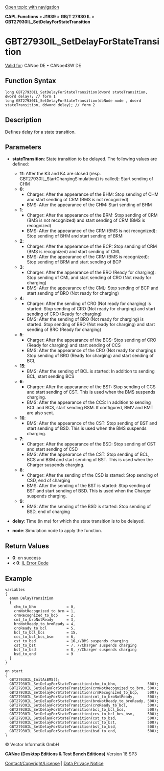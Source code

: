 [Open topic with navigation](../../../../../../CANoeDEFamily.htm#Topics/CAPLFunctions/J1939/GBT27930InteractionLayer/Functions/CAPLfunctionGBT27930ILSetDelayForStateTransition.md)

**CAPL Functions** » **J1939** » **GB/T 27930 IL** » **GBT27930IL_SetDelayForStateTransition**

# GBT27930IL_SetDelayForStateTransition

[Valid for](../../../../Shared/FeatureAvailability.md): CANoe DE • CANoe4SW DE

## Function Syntax

```plaintext
long GBT27930IL_SetDelayForStateTransition(dword stateTransition, dword delay); // form 1
long GBT27930IL_SetDelayForStateTransition(dbNode node , dword stateTransition, ddword delay); // form 2
```

## Description

Defines delay for a state transition.

## Parameters

- **stateTransition**: State transition to be delayed. The following values are defined:
  - **11**: After the K3 and K4 are closed (resp. GBT27930IL_StartChargingSimulation() is called): Start sending of CHM
  - **0**:
    - Charger: After the appearance of the BHM: Stop sending of CHM and start sending of CRM (BMS is not recognized)
    - BMS: After the appearance of the CHM: Start sending of BHM
  - **1**:
    - Charger: After the appearance of the BRM: Stop sending of CRM (BMS is not recognized) and start sending of CRM (BMS is recognized)
    - BMS: After the appearance of the CRM (BMS is not recognized): Stop sending of BHM and start sending of BRM
  - **2**:
    - Charger: After the appearance of the BCP: Stop sending of CRM (BMS is recognized) and start sending of CML
    - BMS: After the appearance of the CRM (BMS is recognized): Stop sending of BRM and start sending of BCP
  - **3**:
    - Charger: After the appearance of the BRO (Ready for charging): Stop sending of CML and start sending of CRO (Not ready for charging)
    - BMS: After the appearance of the CML: Stop sending of BCP and start sending of BRO (Not ready for charging)
  - **4**:
    - Charger: After the sending of CRO (Not ready for charging) is started: Stop sending of CRO (Not ready for charging) and start sending of CRO (Ready for charging)
    - BMS: After the sending of BRO (Not ready for charging) is started: Stop sending of BRO (Not ready for charging) and start sending of BRO (Ready for charging)
  - **5**:
    - Charger: After the appearance of the BCS: Stop sending of CRO (Ready for charging) and start sending of CCS
    - BMS: After the appearance of the CRO (Not ready for charging): Stop sending of BRO (Ready for charging) and start sending of BCL
  - **15**:
    - BMS: After the sending of BCL is started: In addition to sending BCL, start sending BCS
  - **6**:
    - Charger: After the appearance of the BST: Stop sending of CCS and start sending of CST. This is used when the BMS suspends charging.
    - BMS: After the appearance of the CCS: In addition to sending BCL and BCS, start sending BSM. If configured, BMV and BMT are also sent.
  - **16**:
    - BMS: After the appearance of the CST: Stop sending of BST and start sending of BSD. This is used when the BMS suspends charging.
  - **7**:
    - Charger: After the appearance of the BSD: Stop sending of CST and start sending of CSD
    - BMS: After the appearance of the CST: Stop sending of BCL, BCS and BSM and start sending of BST. This is used when the Charger suspends charging.
  - **8**:
    - Charger: After the sending of the CSD is started: Stop sending of CSD, end of charging
    - BMS: After the sending of the BST is started: Stop sending of BST and start sending of BSD. This is used when the Charger suspends charging.
  - **9**:
    - BMS: After the sending of the BSD is started: Stop sending of BSD, end of charging

- **delay**: Time (in ms) for which the state transition is to be delayed.
- **node**: Simulation node to apply the function.

## Return Values

- **0**: on success
- **< 0**: [IL Error Code](../../../CAPLfunctionsISOj1939ErrorCodes.md)

## Example

```plaintext
variables
{
  enum DelayTransition
  {
    chm_to_bhm              = 0,
    crmNotRecognized_to_brm = 1,
    crmRecognized_to_bcp    = 2,
    cml_to_broNotReady      = 3,
    broNotReady_to_broReady = 4,
    croReady_to_bcl         = 5,
    bcl_to_bcl_bcs          = 15,
    ccs_to_bcl_bcs_bsm      = 6,
    cst_to_bsd              = 16,//BMS suspends charging
    cst_to_bst              = 7, //Charger suspends charging
    bst_to_bsd              = 8, //Charger suspends charging
    bsd_to_end              = 9
  }
}

on start
{
  GBT27930IL_InitAsBMS();
  GBT27930IL_SetDelayForStateTransition(chm_to_bhm,              500);
  GBT27930IL_SetDelayForStateTransition(crmNotRecognized_to_brm, 500);
  GBT27930IL_SetDelayForStateTransition(crmRecognized_to_bcp,    500);
  GBT27930IL_SetDelayForStateTransition(cml_to_broNotReady,      500);
  GBT27930IL_SetDelayForStateTransition(broNotReady_to_broReady, 500);
  GBT27930IL_SetDelayForStateTransition(croReady_to_bcl,         500);
  GBT27930IL_SetDelayForStateTransition(bcl_to_bcl_bcs,          500);
  GBT27930IL_SetDelayForStateTransition(ccs_to_bcl_bcs_bsm,      500);
  GBT27930IL_SetDelayForStateTransition(cst_to_bsd,              500);
  GBT27930IL_SetDelayForStateTransition(cst_to_bst,              500);
  GBT27930IL_SetDelayForStateTransition(bst_to_bsd,              500);
  GBT27930IL_SetDelayForStateTransition(bsd_to_end,              500);
}
```

© Vector Informatik GmbH

**CANoe (Desktop Editions & Test Bench Editions)** Version 18 SP3

[Contact/Copyright/License](../../../../Shared/ContactCopyrightLicense.md) | [Data Privacy Notice](https://www.vector.com/int/en/company/get-info/privacy-policy/)
